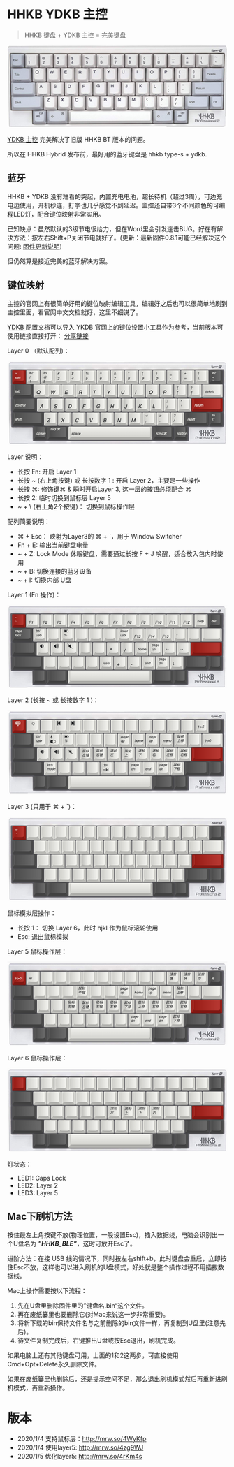 # HHKB YDKB 主控

> HHKB 键盘 + YDKB 主控 = 完美键盘

![hhkb-type-s.jpg](hhkb-type-s.jpg)

[YDKB 主控](http://ydkb.io/) 完美解决了旧版 HHKB BT 版本的问题。

所以在 HHKB Hybrid 发布前，最好用的蓝牙键盘是 hhkb type-s + ydkb.

## 蓝牙

HHKB + YDKB 没有难看的突起，内置充电电池，超长待机（超过3周），可边充电边使用，开机秒连，打字也几乎感觉不到延迟。主控还自带3个不同颜色的可编程LED灯，配合键位映射非常实用。

已知缺点：虽然默认的3级节电很给力，但在Word里会引发连击BUG。好在有解决方法：按左右Shift+P关闭节电就好了。(更新：最新固件0.8.1可能已经解决这个问题: [固件更新说明](http://help.ydkb.io/doku.php?id=ble-series:ble-firmware))

但仍然算是接近完美的蓝牙解决方案。

## 键位映射

主控的官网上有很简单好用的键位映射编辑工具，编辑好之后也可以很简单地刷到主控里面，看官网中文文档就好，这里不细说了。

[YDKB 配置文档](HHKB_BLE.BIN)可以导入 YKDB 官网上的键位设置小工具作为参考，当前版本可使用链接直接打开： [分享链接](http://mrw.so/4OXqsg)

Layer 0 （默认配列)：

![Layer 0](layer0.png)

Layer 说明：

- 长按 Fn: 开启 Layer 1
- 长按 ~ (右上角按键) 或 长按数字 1 : 开启 Layer 2，主要是一些操作
- 长按 ⌘: 修饰键⌘ & 瞬时开启Layer 3, 这一层的按钮必须配合 ⌘
- 长按 2: 临时切换到鼠标层 Layer 5
- ~ + \ (右上角2个按键)： 切换到鼠标操作层

配列简要说明：

- ⌘ + Esc： 映射为Layer3的 ⌘ + `，用于 Window Switcher
- Fn + E: 输出当前键盘电量
- ~ + Z: Lock Mode 休眠键盘，需要通过长按 F + J 唤醒，适合放入包内时使用
- ~ + B: 切换连接的蓝牙设备
- ~ + I: 切换内部 U盘

Layer 1 (Fn 操作)：

![Layer 1](layer1.png)

Layer 2 (长按 ~ 或 长按数字 1 )：

![Layer 2](layer2.png)

Layer 3 (只用于 ⌘ + `)：

![Layer 3](layer3.png)

鼠标模拟层操作：

- 长按 1： 切换 Layer 6，此时 hjkl 作为鼠标滚轮使用
- Esc: 退出鼠标模拟

Layer 5 鼠标操作层：

![Layer 5](layer5.png)

Layer 6 鼠标操作层：

![Layer 6](layer6.png)

灯状态：

- LED1: Caps Lock
- LED2: Layer 2
- LED3: Layer 5

## Mac下刷机方法

按住最左上角按键不放(物理位置，一般设置Esc)，插入数据线，电脑会识别出一个U盘名为 ***"HHKB_BLE"***，这时可放开Esc了。

进阶方法：在接 USB 线的情况下，同时按左右shift+b，此时键盘会重启，立即按住Esc不放，这样也可以进入刷机的U盘模式，好处就是整个操作过程不用插拔数据线。

Mac上操作需要按以下流程：

1. 先在U盘里删除固件里的”键盘名.bin“这个文件。
2. 再在废纸篓里也要删除它(对Mac来说这一步非常重要)。
3. 将新下载的bin保持文件名与之前删除的bin文件一样，再复制到U盘里(注意先后)。
4. 待文件复制完成后，右键推出U盘或按Esc退出，刷机完成。

如果电脑上还有其他键盘可用，上面的1和2这两步，可直接使用Cmd+Opt+Delete永久删除文件。

如果在废纸篓里也删除后，还是提示空间不足，那么退出刷机模式然后再重新进刷机模式，再重新操作。

# 版本

- 2020/1/4 支持鼠标层：http://mrw.so/4WyKfp
- 2020/1/4 使用layer5: http://mrw.so/4zg9WJ
- 2020/1/5 优化layer5: http://mrw.so/4rKm4s
